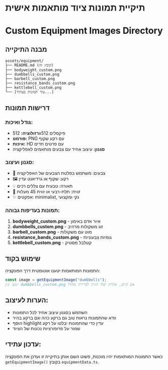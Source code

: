 # תיקיית תמונות ציוד מותאמות אישית

# Custom Equipment Images Directory

## מבנה התיקייה

```
assets/equipment/
├── README.md (קובץ זה)
├── bodyweight_custom.png
├── dumbbells_custom.png
├── barbell_custom.png
├── resistance_bands_custom.png
├── kettlebell_custom.png
└── [עוד תמונות בעתיד...]
```

## דרישות תמונות

### גודל ואיכות:

- **רזולוציה:** 512x512 פיקסלים
- **פורמט:** PNG עם רקע שקוף
- **איכות:** HD עם פרטים חדים
- **סגנון:** עיצוב אחיד עם צבעים מותאמים לאפליקציה

### סגנון ועיצוב:

- 🎨 צבעים: משתמש בפלטת הצבעים של האפליקציה
- 🖼️ רקע: שקוף או גרדיאנט עדין
- 💡 תאורה: טבעית עם צללים רכים
- 📐 זווית: תלת-רבעי או זווית 45 מעלות
- ✨ אפקטים: minimalist, נקי ומקצועי

### תמונות בעדיפות גבוהה:

1. **bodyweight_custom.png** - איור אדם באימון
2. **dumbbells_custom.png** - זוג משקולות מרהיב
3. **barbell_custom.png** - מוט עם משקולות
4. **resistance_bands_custom.png** - גומיות צבעוניות
5. **kettlebell_custom.png** - קטלבל מסטיק

## שימוש בקוד

התמונות המותאמות יטענו אוטומטית דרך הפונקציה:

```typescript
const image = getEquipmentImage("dumbbells");
// יטען dumbbells_custom.png אם קיים, אחרת יפול חזרה לברירת מחדל
```

## הערות לעיצוב:

- השתמש בסגנון עיצוב אחיד לכל התמונות
- וודא שהתמונות נראות טוב גם ברקע כהה וגם ברקע בהיר
- הוסף highlight עדין כדי שהתמונות יבלטו על רקע
- שמור על פרופורציות נכונות של הציוד

## עדכון עתידי:

כאשר התמונות המותאמות יהיו מוכנות, פשוט השם אותן בתיקייה זו ועדכן את הפונקציה `getEquipmentImage()` בקובץ `equipmentData.ts`.

